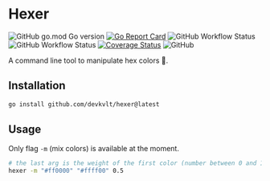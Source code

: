 # Hexer

![GitHub go.mod Go version](https://img.shields.io/github/go-mod/go-version/devkvlt/hexer)
[![Go Report Card](https://goreportcard.com/badge/github.com/devkvlt/hexer)](https://goreportcard.com/report/github.com/devkvlt/hexer)
![GitHub Workflow Status](https://img.shields.io/github/workflow/status/devkvlt/hexer/build?label=build)
![GitHub Workflow Status](https://img.shields.io/github/workflow/status/devkvlt/hexer/test?label=tests)
[![Coverage Status](https://coveralls.io/repos/github/devkvlt/hexer/badge.svg)](https://coveralls.io/github/devkvlt/hexer)
![GitHub](https://img.shields.io/github/license/devkvlt/hexer)

A command line tool to manipulate hex colors 🎨.

## Installation

```bash
go install github.com/devkvlt/hexer@latest
```

## Usage

Only flag `-m` (mix colors) is available at the moment.

```bash
# the last arg is the weight of the first color (number between 0 and 1)
hexer -m "#ff0000" "#ffff00" 0.5
```
